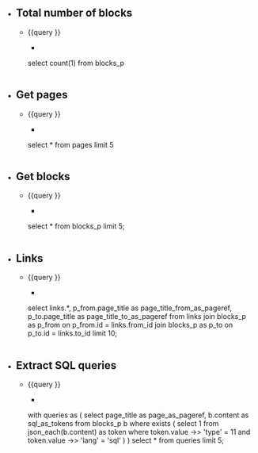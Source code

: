 - ## Total number of blocks
	- {{query }}
		- ```sql
		select count(1) from blocks_p
		```
- ## Get pages
	- {{query }}
		- ```sql
		select * from pages limit 5
		```
- ## Get blocks
	- {{query }}
		- ```sql
		select * from blocks_p limit 5;
		```
- ## Links
	- {{query }}
		- ```sql
		select
		  links.*,
		  p_from.page_title as page_title_from_as_pageref,
		  p_to.page_title as page_title_to_as_pageref
		from links
		join blocks_p as p_from on p_from.id = links.from_id
		join blocks_p as p_to on p_to.id = links.to_id
		limit 10;
		```
- ## Extract SQL queries
	- {{query }}
		- ```sql
		with queries as (
			select
				page_title as page_as_pageref,
				b.content as sql_as_tokens
			from blocks_p b
			where
				exists (
					select 1 from json_each(b.content) as token
					where token.value ->> 'type' = 11 and token.value ->> 'lang' = 'sql'
				)
		)
		select * from queries limit 5;
		```
